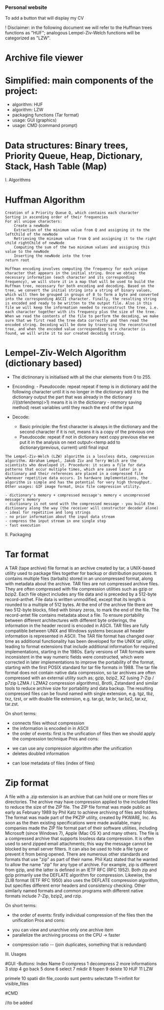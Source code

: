 ### Personal website

To add a button that will display my CV

! Disclaimer: in the following document we will refer to the Huffman trees functions as "HUF"; analogous Lempel-Ziv-Welch functions will be categorized as "LZW".
# Archive file viewer 

# Simplified: main components of the project:
- algorithm: HUF 
- algorithm: LZW 
- packaging functions (Tar format)
- usage: GUI (graphics)
- usage: CMD (command prompt)

# Data structures: Binary trees, Priority Queue, Heap, Dictionary, Stack, Hash Table (Map)

I. Algorithms
# Huffman Algorithm
    Creation of a Priority Queue Q, which contains each character
    Sorting in ascending order of their frequencies 
    For all unique characters:
        Create a newNode
        Extraction of the minimum value from Q and assigning it to the leftChild of the newNode 
        Retrieving the minimum value from Q and assigning it to the right child rightChild of newNode
        Computing the sum of the two minimum values and assigning this value to the newNode
        Inserting the newNode into the tree
    return root

	Huffman encoding involves computing the frequency for each unique character that appears in the initial string. Once we obtain the necessary information (each character and its corresponding frequency), we will store it in a map that will be used to build the Huffman tree, necessary for both encoding and decoding. Based on the tree, we convert the initial string into a string of binary values, which will then be grouped in groups of 8 to form a byte and converted into the corresponding ASCII character. Finally, the resulting string is encoded and ready to be written to the output file. Also in this file we will keep the information needed to reconstruct the tree, i.e. each character together with its frequency plus the size of the tree. When we read the contents of the file to perform the decoding, we make sure that we first read the tree data correctly and then read the encoded string. Decoding will be done by traversing the reconstructed tree, and when the encoded value corresponding to a character is found, we will write it to our created decoding string.

# Lempel-Ziv-Welch Algorithm (dictionary based)
   - The dictinonary is initialised with all the char elements from 0 to 255. 
   - Enconding:
	- Pseudocode:
    	repeat
	    repeat
		    if temp is in dictionary
			    add the following character
	    until it is no longer in the dictionary
	    add it to the dictionary
	    output the part that was already in the dictionary //((strlen(temp)>1) means it is in the dictionary - memory saving method)
	    reset variables 
    	until they reach the end of the input

   - Decode: 
    	- Basic principle: the first character is always in the dictionary and the second character if it is not, means it is a copy of the previous one
    	- Pseudocode:
	repeat
	    if not in dictionary next
		    copy previous
	    else
		    we put it in the analysis on next
	    output<<temp
	    add to dictionary(previous, current)
	    until final input

	The Lempel-Ziv-Welch (LZW) algorithm is a lossless data, compression algorithm. Abraham Lempel, Jakob Ziv and Terry Welch are the scientists who developed it. Procedure: it scans a file for data patterns that occur multiple times, which are saved later in a dictionary and their references are placed in a compressed file whenever repetitive data occurs. In hardware implementations, the algorithm is simple and has the potential for very high throughput. Other usages: GIF image format, Unix file compression utility.

    - dictionary's memory + compressed message's memory < uncompressed message's memory
    - dictionary is not send with the compressed message - you build the dictionary along the way (the receiver will constructor decoder alone)
    - ideal for repetitive and long strings
    - no prior information about the input data stream
    - compress the input stream in one single step
    - fast execution

II. Packaging

# Tar format
   A TAR (tape archive) file format is an archive created by tar, a UNIX-based utility used to package files together for backup or distribution purposes. It contains multiple files (tarballs) stored in an uncompressed format, along with metadata about the archive. TAR files are not compressed archive files. They are often compressed with file compression utilities such as gzip or bzip2.
   Each file object includes any file data and is preceded by a 512-byte record-anthet. File data is written unmodified, except that its length is rounded to a multiple of 512 bytes. At the end of the archive file there are two 512-byte blocks, filled with binary zeros, to mark the end of the file. The record-antet file contains metadata about a file. To ensure portability between different architectures with different byte orderings, the information in the header record is encoded in ASCII. TAR files are fully compatible between UNIX and Windows systems because all header information is represented in ASCII.
   The TAR file format has changed over time as additional functionality has been developed for the UNIX tar utility, leading to format extensions that include additional information for required implementations, starting in the 1980s. Early versions of TAR formats were inconsistent in the way numeric fields were constructed, which were corrected in later implementations to improve the portability of the format, starting with the first POSIX standard for tar file formats in 1988.
   The tar file format does not contain native data compression, so tar archives are often compressed with an external utility such as; gzip, bzip2, XZ (using 7-Zip / p7zip LZMA / LZMA2 compression algorithms), Brotli, Zstandard and similar tools to reduce archive size for portability and data backup. The resulting compressed files can be found named with single extension, e.g. tgz, tbz, txz, tzst, or with double file extension, e.g. tar.gz, tar.br, tar.bz2, tar.xz, tar.zst.

On short terms:
- connects files without compression
- the information is encoded in in ASCII
- the order of events: first is the unification of files then we should apply the compression technique
Pros and cons:
+ we can use any compression algorithm after the unification
+ deletes doubled information
- can lose metadata of files (index of files)

# Zip format
   A file with a .zip extension is an archive that can hold one or more files or directories. The archive may have compression applied to the included files to reduce the size of the ZIP file. The ZIP file format was made public as early as February 1989 by Phil Katz to achieve archiving of files and folders. The format was made part of the PKZIP utility, created by PKWARE, Inc. As soon as the then existing specifications were made available, many companies made the ZIP file format part of their software utilities, including Microsoft (since Windows 7), Apple (Mac OS X) and many others.
   The file is a compressed archive that supports lossless data compression. It is often used to send zipped email attachments; this way the message cannot be blocked by email server filters. It can also be used to hide a file type or prevent it from being opened.
    There are numerous other standards and formats that use "zip" as part of their name. Phil Katz stated that he wanted to allow the name "zip" for any type of archive. For example, zip is different from gzip, and the latter is defined in an IETF RFC (RFC 1952). Both zip and gzip primarily use the DEFLATE algorithm for compression. Likewise, the ZLIB format (IETF RFC 1950) also uses the DEFLATE compression algorithm, but specifies different error headers and consistency checking. Other similarly named formats and common programs with different native formats include 7-Zip, bzip2, and rzip.

On short terms:
- the order of events: firstly individual compression of the files then the unification
Pros and cons:
+ you can view and unarchive only one archive item
+ parallelize the archiving process on the CPU -> faster
- compression ratio -- (join duplicates, something that is redundant)

III. Usages

#GUI
-Buttons:
Index 		Name
0 		compress
1 		decompress
2 		more informations
3 		stop
4 		go back
5 		done
6 		select
7 		mkdir
8 		fopen
9 		delete
10 		HUF
11 		LZW

primele 10 spatii din file_coordo sunt pentru selectate
11->infinit for visible_files

#CMD

//to be added
